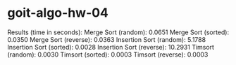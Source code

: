 # goit-algo-hw-04
Results (time in seconds):
Merge Sort (random): 0.0651
Merge Sort (sorted): 0.0350
Merge Sort (reverse): 0.0363
Insertion Sort (random): 5.1788
Insertion Sort (sorted): 0.0028
Insertion Sort (reverse): 10.2931
Timsort (random): 0.0030
Timsort (sorted): 0.0003
Timsort (reverse): 0.0003
